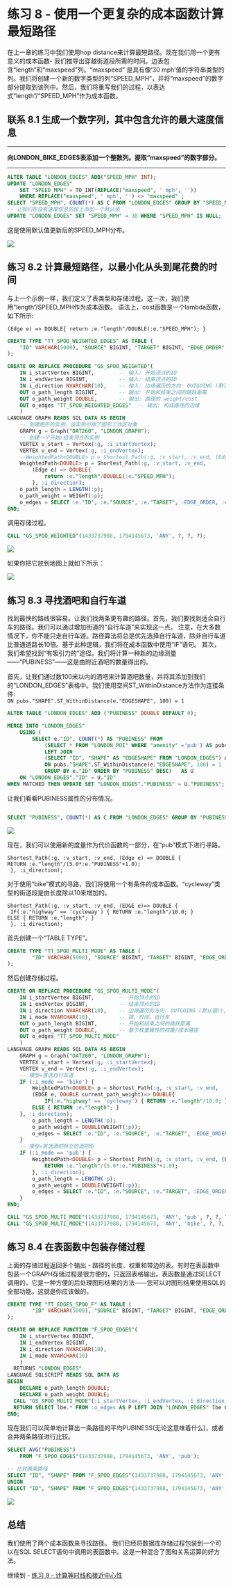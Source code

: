 # 练习 8 - 使用一个更复杂的成本函数计算最短路径

在上一章的练习中我们使用hop distance来计算最短路径。现在我们用一个更有意义的成本函数- 我们推导出穿越街道段所需的时间。边表包含“length”和“maxspeed”列。“maxspeed” 是具有像‘30 mph’值的字符串类型的列。我们将创建一个新的数字类型的列“SPEED_MPH”，并将“maxspeed”的数字部分提取到该列中。然后，我们将重写我们的过程，以表达式“length”/“SPEED_MPH”作为成本函数。

## 联系 8.1 生成一个数字列，其中包含允许的最大速度信息 <a name="subex1"></a>

---
**向LONDON_BIKE_EDGES表添加一个整数列。提取“maxspeed”的数字部分。**

---

```sql
ALTER TABLE "LONDON_EDGES" ADD("SPEED_MPH" INT);
UPDATE "LONDON_EDGES"
	SET "SPEED_MPH" = TO_INT(REPLACE("maxspeed", ' mph', ''))
	WHERE REPLACE("maxspeed", ' mph', '') <> "maxspeed" ;
SELECT "SPEED_MPH", COUNT(*) AS C FROM "LONDON_EDGES" GROUP BY "SPEED_MPH" ORDER BY C DESC;
-- 让我们在没有速度信息的段上添加一个默认值
UPDATE "LONDON_EDGES" SET "SPEED_MPH" = 30 WHERE "SPEED_MPH" IS NULL;
```

这是使用默认值更新后的SPEED_MPH分布。

![](images/SPEED.png)

## 练习 8.2 计算最短路径，以最小化从头到尾花费的时间 <a name="subex2"></a>

与上一个示例一样，我们定义了表类型和存储过程。这一次，我们使用“length”/SPEED_MPH作为成本函数。 语法上，cost函数是一个lambda函数，如下所示:&nbsp;

`
(Edge e) => DOUBLE{ return :e."length"/DOUBLE(:e."SPEED_MPH"); }
`

```sql
CREATE TYPE "TT_SPOO_WEIGHTED_EDGES" AS TABLE (
    "ID" VARCHAR(5000), "SOURCE" BIGINT, "TARGET" BIGINT, "EDGE_ORDER" BIGINT, "length" DOUBLE, "SPEED_MPH" INT
);
```
```sql
CREATE OR REPLACE PROCEDURE "GS_SPOO_WEIGHTED"(
	IN i_startVertex BIGINT, 		-- 输入: 开始顶点的ID
	IN i_endVertex BIGINT, 			-- 输入: 结束顶点的ID
	IN i_direction NVARCHAR(10), 	-- 输入: 边缘遍历的方向: OUTGOING (默认), INCOMING, ANY
	OUT o_path_length BIGINT,		-- 输出: 开始和结束之间的跳跃距离
	OUT o_path_weight DOUBLE,		-- 输出: 路径的 weight/cost
	OUT o_edges "TT_SPOO_WEIGHTED_EDGES"  -- 输出: 构成路径的边缘
	)
LANGUAGE GRAPH READS SQL DATA AS BEGIN
	-- 创建图形的实例，该实例引用了图形工作区对象
	GRAPH g = Graph("DAT260", "LONDON_GRAPH");
	-- 创建一个开始/结束顶点的实例
	VERTEX v_start = Vertex(:g, :i_startVertex);
	VERTEX v_end = Vertex(:g, :i_endVertex);
	--WeightedPath<DOUBLE> p = Shortest_Path(:g, :v_start, :v_end, (Edge e) => DOUBLE{ return :e."length"; }, :i_direction);
	WeightedPath<DOUBLE> p = Shortest_Path(:g, :v_start, :v_end,
		(Edge e) => DOUBLE{
			return :e."length"/DOUBLE(:e."SPEED_MPH");
		}, :i_direction);
	o_path_length = LENGTH(:p);
	o_path_weight = WEIGHT(:p);
	o_edges = SELECT :e."ID", :e."SOURCE", :e."TARGET", :EDGE_ORDER, :e."length", :e."SPEED_MPH" FOREACH e IN Edges(:p) WITH ORDINALITY AS EDGE_ORDER;
END;
```

调用存储过程。

```sql
CALL "GS_SPOO_WEIGHTED"(1433737988, 1794145673, 'ANY', ?, ?, ?);
```

![](images/SPOO_WEIGHTED.png)

如果你把它放到地图上就如下所示：

![](images/SPOO_WEIGHTED_MAP_COMBI.png)

## 练习 8.3 寻找酒吧和自行车道 <a name="subex3"></a>

找到最快的路线很容易。让我们找两条更有趣的路径。首先，我们要找到适合自行车的路径。我们可以通过增加街道的“自行车道”来实现这一点。 注意，在大多数情况下，你不能只走自行车道。路径算法将总是优先选择自行车道，除非自行车道比普通道路长10倍。基于此种逻辑，我们将在成本函数中使用“IF”语句。
其次，我们希望找到“有吸引力的”途径。我们将计算一种新的边缘测量——“PUBINESS”——这是由附近酒吧的数量得出的。

首先，让我们通过数100米以内的酒吧来计算酒吧数量，并将其添加到我们的“LONDON_EDGES”表格中。我们使用空间ST_WithinDistance方法作为连接条件:<br>
`ON pubs."SHAPE".ST_WithinDistance(e."EDGESHAPE", 100) = 1`

```SQL
ALTER TABLE "LONDON_EDGES" ADD ("PUBINESS" DOUBLE DEFAULT 0);

MERGE INTO "LONDON_EDGES"
	USING (
		SELECT e."ID", COUNT(*) AS "PUBINESS" FROM
			(SELECT * FROM "LONDON_POI" WHERE "amenity" ='pub') AS pubs
			LEFT JOIN
			(SELECT "ID", "SHAPE" AS "EDGESHAPE" FROM "LONDON_EDGES") AS e
			ON pubs."SHAPE".ST_WithinDistance(e."EDGESHAPE", 100) = 1
			GROUP BY e."ID" ORDER BY "PUBINESS" DESC)	AS U
	ON "LONDON_EDGES"."ID" = U."ID"
WHEN MATCHED THEN UPDATE SET "LONDON_EDGES"."PUBINESS" = U."PUBINESS";
```
让我们看看PUBINESS属性的分布情况。
```SQL

SELECT "PUBINESS", COUNT(*) AS C FROM "LONDON_EDGES" GROUP BY "PUBINESS" ORDER BY "PUBINESS" ASC;
```
![](images/PUBINESS_DISTR.png)

现在，我们可以使用新的度量作为代价函数的一部分，在“pub”模式下进行寻路。

`Shortest_Path(:g, :v_start, :v_end, (Edge e) => DOUBLE {`<br>`
RETURN :e."length"/(5.0*:e."PUBINESS"+1.0); `<br>`
}, :i_direction);`

对于使用“bike”模式的寻路，我们将使用一个有条件的成本函数。“cycleway”类型的街道段是由长度除以10来增加的。

`Shortest_Path(:g, :v_start, :v_end, (EDGE e)=> DOUBLE {`<br>`
IF(:e."highway" == 'cycleway') { RETURN :e."length"/10.0; }`<br>`
ELSE { RETURN :e."length"; } `<br>`
}, :i_direction);`

首先创建一个“TABLE TYPE”。
```SQL
CREATE TYPE "TT_SPOO_MULTI_MODE" AS TABLE (
		"ID" VARCHAR(5000), "SOURCE" BIGINT, "TARGET" BIGINT, "EDGE_ORDER" BIGINT, "length" DOUBLE, "SPEED_MPH" INT, "highway" NVARCHAR(5000)
);
```
然后创建存储过程。
```SQL
CREATE OR REPLACE PROCEDURE "GS_SPOO_MULTI_MODE"(
	IN i_startVertex BIGINT, 		-- 开始顶点的ID
	IN i_endVertex BIGINT, 			-- 结束顶点的ID
	IN i_direction NVARCHAR(10), 	-- 边缘遍历的方向: OUTGOING (默认值)), INCOMING, ANY
	IN i_mode NVARCHAR(10), 		-- 跳、时间、自行车
	OUT o_path_length BIGINT,		-- 开始和结束之间的跳跃距离
	OUT o_path_weight DOUBLE,		-- 基于权重属性的权重/成本路径
	OUT o_edges "TT_SPOO_MULTI_MODE"
	)
LANGUAGE GRAPH READS SQL DATA AS BEGIN
	GRAPH g = Graph("DAT260", "LONDON_GRAPH");
	VERTEX v_start = Vertex(:g, :i_startVertex);
	VERTEX v_end = Vertex(:g, :i_endVertex);
	-- 模型=首选自行车道
	IF (:i_mode == 'bike') {
		WeightedPath<DOUBLE> p = Shortest_Path(:g, :v_start, :v_end,
		(EDGE e, DOUBLE current_path_weight)=> DOUBLE{
  			IF(:e."highway" == 'cycleway') { RETURN :e."length"/10.0; }
        ELSE { RETURN :e."length"; }
  	}, :i_direction);
		o_path_length = LENGTH(:p);
		o_path_weight = DOUBLE(WEIGHT(:p));
		o_edges = SELECT :e."ID", :e."SOURCE", :e."TARGET", :EDGE_ORDER, :e."length", :e."SPEED_MPH", :e."highway" FOREACH e IN Edges(:p) WITH ORDINALITY AS EDGE_ORDER;
	}
	-- 模型=首选酒吧林立的酒吧街
	IF (:i_mode == 'pub') {
		WeightedPath<DOUBLE> p = Shortest_Path(:g, :v_start, :v_end, (Edge e) => DOUBLE{
			RETURN :e."length"/(5.0*:e."PUBINESS"+1.0);
		}, :i_direction);
		o_path_length = LENGTH(:p);
		o_path_weight = DOUBLE(WEIGHT(:p));
		o_edges = SELECT :e."ID", :e."SOURCE", :e."TARGET", :EDGE_ORDER, :e."length", :e."SPEED_MPH", :e."highway" FOREACH e IN Edges(:p) WITH ORDINALITY AS EDGE_ORDER;
	}
END;
```
```SQL
CALL "GS_SPOO_MULTI_MODE"(1433737988, 1794145673, 'ANY', 'pub', ?, ?, ?);
CALL "GS_SPOO_MULTI_MODE"(1433737988, 1794145673, 'ANY', 'bike', ?, ?, ?);
```
## 练习 8.4 在表函数中包装存储过程 <a name="subex4"></a>

上面的存储过程返回多个输出 - 路径的长度、权重和带边的表。有时在表函数中包装一个GRAPH存储过程是很方便的，只返回表格输出。表函数是通过SELECT调用的，它是一种方便的后处理图形结果的方法——您可以对图形结果使用SQL的全部功能。这就是你应该做的。

```SQL
CREATE TYPE "TT_EDGES_SPOO_F" AS TABLE (
		"ID" VARCHAR(5000), "SOURCE" BIGINT, "TARGET" BIGINT, "EDGE_ORDER" BIGINT, "length" DOUBLE, "SHAPE" ST_GEOMETRY(32630)
);
```
```SQL
CREATE OR REPLACE FUNCTION "F_SPOO_EDGES"(
	IN i_startVertex BIGINT,
	IN i_endVertex BIGINT,
	IN i_direction NVARCHAR(10),
	IN i_mode NVARCHAR(10)
	)
  RETURNS "LONDON_EDGES"
LANGUAGE SQLSCRIPT READS SQL DATA AS
BEGIN
	DECLARE o_path_length DOUBLE;
	DECLARE o_path_weight DOUBLE;
  CALL "GS_SPOO_MULTI_MODE"(:i_startVertex, :i_endVertex, :i_direction, :i_mode, o_path_length, o_path_weight, o_edges);
  RETURN SELECT lbe.* FROM :o_edges AS P LEFT JOIN "LONDON_EDGES" lbe ON P."ID" = lbe."ID";
END;
```

现在我们可以简单地计算出一条路径的平均PUBINESS(无论这意味着什么)，或者合并两条路径进行比较。

```SQL
SELECT AVG("PUBINESS")
	FROM "F_SPOO_EDGES"(1433737988, 1794145673, 'ANY', 'pub');

-- 比较两条路径
SELECT "ID", "SHAPE" FROM "F_SPOO_EDGES"(1433737988, 1794145673, 'ANY', 'pub')
UNION
SELECT "ID", "SHAPE" FROM "F_SPOO_EDGES"(1433737988, 1794145673, 'ANY', 'bike');
```
![](images/TWO_PATHS.png)

## 总结

我们使用了两个成本函数来寻找路径。 我们已经将数据库存储过程包装到一个可以在SQL SELECT语句中调用的表函数中。这是一种混合了图和关系运算的好方法。

继续到 - [练习 9 - 计算等时线和接近中心性](../ex9/README.md)
